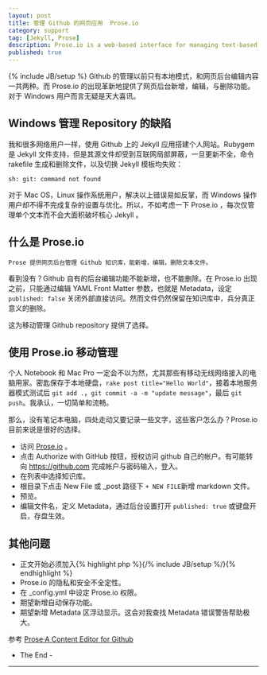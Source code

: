 ```yaml
---
layout: post
title: 管理 Github 的网页应用  Prose.io 
category: support
tag: [Jekyll, Prose]
description: Prose.io is a web-based interface for managing text-based content in your GitHub repositories.
published: true
---
```

{% include JB/setup %}
Github 的管理以前只有本地模式，和网页后台编辑内容一共两种。而 Prose.io 的出现革新地提供了网页后台新增，编辑，与删除功能。 对于 Windows 用户而言无疑是天大喜讯。

## Windows 管理 Repository 的缺陷

我和很多网络用户一样，使用 Github 上的 Jekyll 应用搭建个人网站。Rubygem 是 Jekyll 文件支持，但是其源文件却受到互联网局部屏蔽，一旦更新不全，命令 rakefile 生成和删除文件，以及切换 Jekyll 模板均失败：

	sh: git: command not found
    
对于 Mac OS，Linux 操作系统用户，解决以上错误易如反掌，而 Windows 操作用户却不得不完成复杂的设置与优化。所以，不如考虑一下 Prose.io ，每次仅管理单个文本而不会大面积破坏核心 Jekyll 。

## 什么是 Prose.io 

	Prose 提供网页后台管理 Github 知识库，能新增，编辑，删除文本文件。

看到没有？Github 自有的后台编辑功能不能新增，也不能删除。在 Prose.io 出现之前，只能通过编辑 YAML Front Matter 参数，也就是 Metadata，设定 `published: false` 关闭外部直接访问。然而文件仍然保留在知识库中，兵分真正意义的删除。

这为移动管理 Github repository 提供了选择。

## 使用 Prose.io 移动管理

个人 Notebook 和 Mac Pro 一定会不以为然，尤其那些有移动无线网络接入的电脑用家。密匙保存于本地硬盘，`rake post title="Hello World"`，接着本地服务器模式测试后 `git add .`，`git commit -a -m "update message"`，最后 `git push`。我承认，一切简单和流畅。

那么，没有笔记本电脑，四处走动又要记录一些文字，这些客户怎么办？Prose.io 目前来说是很好的选择。

* 访问 [Prose.io](http://prose.io/) 。
* 点击 Authorize with GitHub 按钮，授权访问 github 自己的帐户。有可能转向 https://github.com 完成帐户与密码输入，登入。
* 在列表中选择知识库。
* 根目录下点击 New File 或 _post 路径下 `+ NEW FILE`新增 markdown 文件。
* 预览。
* 编辑文件名，定义 Metadata，通过后台设置打开 `published: true` 或键盘开启，存盘生效。

## 其他问题

* 正文开始必须加入{% highlight php %}{/% include JB/setup %/}{% endhighlight %}
* Prose.io 的隐私和安全不全定性。
* 在 _config.yml 中设定 Prose.io 权限。
* 期望新增自动保存功能。
* 期望新增 Metadata 区浮动显示。这会对我查找 Metadata 错误警告帮助极大。

参考
[Prose·A Content Editor for Github](http://prose.io/help/getting-started.html)

- The End -

------
